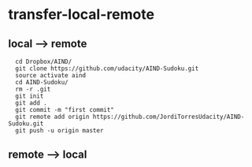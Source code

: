 # transfer-local-remote

## local --> remote
```
  cd Dropbox/AIND/
  git clone https://github.com/udacity/AIND-Sudoku.git
  source activate aind
  cd AIND-Sudoku/
  rm -r .git
  git init
  git add .
  git commit -m "first commit"
  git remote add origin https://github.com/JordiTorresUdacity/AIND-Sudoku.git
  git push -u origin master
  ```

## remote --> local


